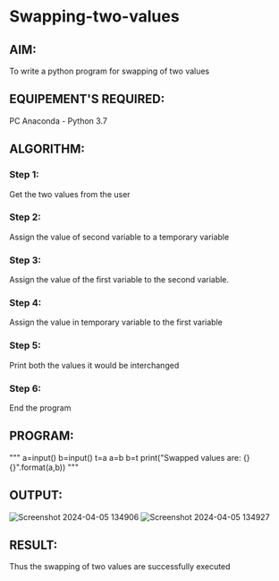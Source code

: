 # Swapping-two-values
## AIM:
To write a python program for swapping of two values
## EQUIPEMENT'S REQUIRED: 
PC
Anaconda - Python 3.7
## ALGORITHM: 
### Step 1:
Get the two values from the user
### Step 2: 
Assign the value of second variable to a temporary variable 
### Step 3: 
Assign the value of the first variable to the second variable.
### Step 4:  
Assign the value in temporary variable to the first variable
### Step 5: 
Print both the values it would be interchanged
### Step 6: 
End the program
## PROGRAM:
"""
a=input()
b=input()
t=a
a=b
b=t
print("Swapped values are: {} {}".format(a,b))
"""

## OUTPUT:
![Screenshot 2024-04-05 134906](https://github.com/PRASHANTHRATHI/Swapping-two-values/assets/145743120/ac164ccd-6140-49ed-aeda-d0c47b5e6eab)
![Screenshot 2024-04-05 134927](https://github.com/PRASHANTHRATHI/Swapping-two-values/assets/145743120/3dc7ff25-31f4-42b9-8a68-569afd831f13)






## RESULT:
Thus the swapping of two values are successfully executed



